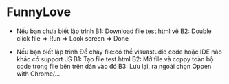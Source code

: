 # FunnyLove
- Nếu bạn chưa biết lập trình
B1: Download file test.html về
B2: Double click file => Run => Look screen => Done

- Nếu bạn biết lập trình
Để chạy file:có thể visuastudio code hoặc IDE nào khác có support JS
B1: Tạo file test.html
B2: Mở file và coppy toàn bộ code trong file bên trên dán vào đó
B3: Lưu lại, ra ngoài chọn Oppen with Chrome/...
